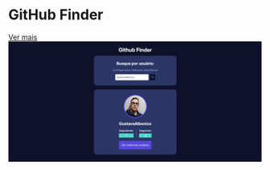 # GitHub Finder

[Ver mais](https://gustavoalbonico.github.io/github-finder/)
![github finder](/img/github-finder.png)

